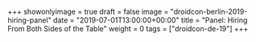 +++
showonlyimage = true
draft = false
image = "droidcon-berlin-2019-hiring-panel"
date = "2019-07-01T13:00:00+00:00"
title = "Panel: Hiring From Both Sides of the Table"
weight = 0
tags = ["droidcon-de-19"]
+++
